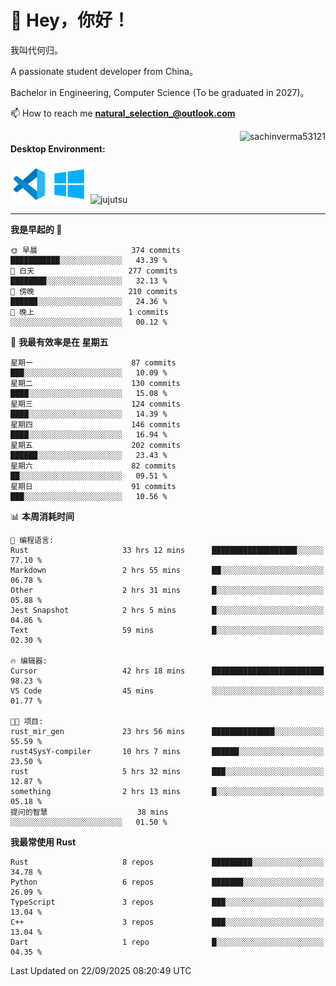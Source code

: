 # 👋 Hey，你好！

我叫代何归。

A passionate student developer from China。

Bachelor in Engineering, Computer Science (To be graduated in 2027)。

📫 How to reach me **natural_selection_@outlook.com**

<div style="display: flex; justify-content: space-between; align-items: flex-start;">
  <div>
    <h4>Desktop Environment: </h4>
    <span>
      <img style="margin: auto;" src="https://raw.githubusercontent.com/sachinverma53121/sachinverma53121/master/icons/vsc.png" alt=vs width="60" height="60"/>
      <img style="margin: auto;" src="https://raw.githubusercontent.com/sachinverma53121/sachinverma53121/master/icons/win10.png" alt=windows10 width="60" height="60"/>
      <img style="margin: auto;" src="https://img2023.cnblogs.com/blog/3292968/202505/3292968-20250515084111916-1835883071.png" alt=jujutsu width="60" height="60"/>
    </span>
  </div>
  <div>
    <img style="margin: auto;" src=https://github-readme-stats.vercel.app/api?username=Natural-selection1&show_icons=true alt=sachinverma53121 />
  </div>
</div>

---

<!--START_SECTION:waka-->
**我是早起的 🐤** 

```text
🌞 早晨                     374 commits         ███████████░░░░░░░░░░░░░░   43.39 % 
🌆 白天                     277 commits         ████████░░░░░░░░░░░░░░░░░   32.13 % 
🌃 傍晚                     210 commits         ██████░░░░░░░░░░░░░░░░░░░   24.36 % 
🌙 晚上                     1 commits           ░░░░░░░░░░░░░░░░░░░░░░░░░   00.12 % 
```
📅 **我最有效率是在 星期五** 

```text
星期一                      87 commits          ███░░░░░░░░░░░░░░░░░░░░░░   10.09 % 
星期二                      130 commits         ████░░░░░░░░░░░░░░░░░░░░░   15.08 % 
星期三                      124 commits         ████░░░░░░░░░░░░░░░░░░░░░   14.39 % 
星期四                      146 commits         ████░░░░░░░░░░░░░░░░░░░░░   16.94 % 
星期五                      202 commits         ██████░░░░░░░░░░░░░░░░░░░   23.43 % 
星期六                      82 commits          ██░░░░░░░░░░░░░░░░░░░░░░░   09.51 % 
星期日                      91 commits          ███░░░░░░░░░░░░░░░░░░░░░░   10.56 % 
```


📊 **本周消耗时间** 

```text
💬 编程语言: 
Rust                     33 hrs 12 mins      ███████████████████░░░░░░   77.10 % 
Markdown                 2 hrs 55 mins       ██░░░░░░░░░░░░░░░░░░░░░░░   06.78 % 
Other                    2 hrs 31 mins       █░░░░░░░░░░░░░░░░░░░░░░░░   05.88 % 
Jest Snapshot            2 hrs 5 mins        █░░░░░░░░░░░░░░░░░░░░░░░░   04.86 % 
Text                     59 mins             █░░░░░░░░░░░░░░░░░░░░░░░░   02.30 % 

🔥 编辑器: 
Cursor                   42 hrs 18 mins      █████████████████████████   98.23 % 
VS Code                  45 mins             ░░░░░░░░░░░░░░░░░░░░░░░░░   01.77 % 

🐱‍💻 项目: 
rust_mir_gen             23 hrs 56 mins      ██████████████░░░░░░░░░░░   55.59 % 
rust4SysY-compiler       10 hrs 7 mins       ██████░░░░░░░░░░░░░░░░░░░   23.50 % 
rust                     5 hrs 32 mins       ███░░░░░░░░░░░░░░░░░░░░░░   12.87 % 
something                2 hrs 13 mins       █░░░░░░░░░░░░░░░░░░░░░░░░   05.18 % 
提问的智慧                    38 mins             ░░░░░░░░░░░░░░░░░░░░░░░░░   01.50 % 
```

**我最常使用 Rust** 

```text
Rust                     8 repos             █████████░░░░░░░░░░░░░░░░   34.78 % 
Python                   6 repos             ███████░░░░░░░░░░░░░░░░░░   26.09 % 
TypeScript               3 repos             ███░░░░░░░░░░░░░░░░░░░░░░   13.04 % 
C++                      3 repos             ███░░░░░░░░░░░░░░░░░░░░░░   13.04 % 
Dart                     1 repo              █░░░░░░░░░░░░░░░░░░░░░░░░   04.35 % 
```




 Last Updated on 22/09/2025 08:20:49 UTC
<!--END_SECTION:waka-->
